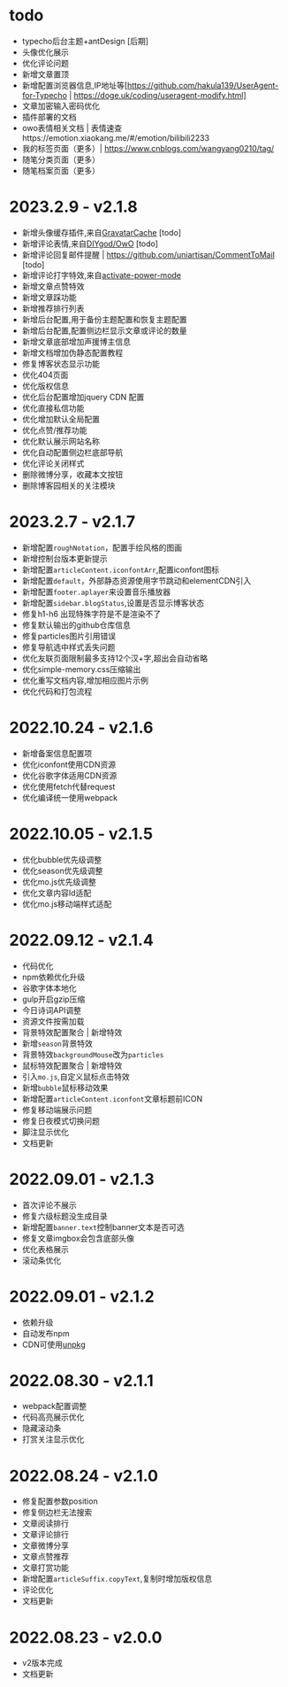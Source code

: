 # todo
- typecho后台主题+antDesign [后期]
- 头像优化展示
- 优化评论问题
- 新增文章置顶
- 新增配置浏览器信息,IP地址等[https://github.com/hakula139/UserAgent-for-Typecho | https://doge.uk/coding/useragent-modify.html]
- 文章加密输入密码优化
- 插件部署的文档
- owo表情相关文档 | 表情速查https://emotion.xiaokang.me/#/emotion/bilibili2233
- 我的标签页面（更多）| https://www.cnblogs.com/wangyang0210/tag/
- 随笔分类页面（更多）
- 随笔档案页面（更多）

# 2023.2.9 - v2.1.8
- 新增头像缓存插件,来自[GravatarCache](https://github.com/asdi998/GravatarCache) [todo]
- 新增评论表情,来自[DIYgod/OwO](https://github.com/DIYgod/OwO) [todo]
- 新增评论回复邮件提醒 | https://github.com/uniartisan/CommentToMail [todo]
- 新增评论打字特效,来自[activate-power-mode](https://github.com/disjukr/activate-power-mode)
- 新增文章点赞特效
- 新增文章踩功能
- 新增推荐排行列表
- 新增后台配置,用于备份主题配置和恢复主题配置
- 新增后台配置,配置侧边栏显示文章或评论的数量
- 新增文章底部增加声援博主信息
- 新增文档增加伪静态配置教程
- 修复博客状态显示功能
- 优化404页面
- 优化版权信息
- 优化后台配置增加jquery CDN 配置
- 优化直接私信功能
- 优化增加默认全局配置
- 优化点赞/推荐功能
- 优化默认展示网站名称
- 优化自动配置侧边栏底部导航
- 优化评论关闭样式
- 删除微博分享，收藏本文按钮
- 删除博客园相关的关注模块

# 2023.2.7 - v2.1.7
- 新增配置`roughNotation`，配置手绘风格的图画
- 新增控制台版本更新提示
- 新增配置`articleContent.iconfontArr`,配置iconfont图标
- 新增配置`default`，外部静态资源使用字节跳动和elementCDN引入
- 新增配置`footer.aplayer`来设置音乐播放器
- 新增配置`sidebar.blogStatus`,设置是否显示博客状态
- 修复h1-h6 出现特殊字符是不是渲染不了
- 修复默认输出的github仓库信息
- 修复particles图片引用错误
- 修复导航选中样式丢失问题
- 优化友联页面限制最多支持12个汉+字,超出会自动省略
- 优化simple-memory.css压缩输出
- 优化重写文档内容,增加相应图片示例
- 优化代码和打包流程

# 2022.10.24 - v2.1.6
- 新增备案信息配置项
- 优化iconfont使用CDN资源
- 优化谷歌字体适用CDN资源
- 优化使用fetch代替request
- 优化编译统一使用webpack

# 2022.10.05 - v2.1.5
- 优化bubble优先级调整
- 优化season优先级调整
- 优化mo.js优先级调整
- 优化文章内容Id适配
- 优化mo.js移动端样式适配

# 2022.09.12 - v2.1.4
* 代码优化
* npm依赖优化升级
* 谷歌字体本地化
* gulp开启gzip压缩
* 今日诗词API调整
* 资源文件按需加载
* 背景特效配置聚合 | 新增特效
* 新增`season`背景特效
* 背景特效`backgroundMouse`改为`particles`
* 鼠标特效配置聚合 | 新增特效
* 引入`mo.js`,自定义鼠标点击特效
* 新增`bubble`鼠标移动效果
* 新增配置`articleContent.iconfont`文章标题前ICON
* 修复移动端展示问题
* 修复日夜模式切换问题
* 脚注显示优化
* 文档更新


# 2022.09.01 - v2.1.3
* 首次评论不展示
* 修复六级标题没生成目录
* 新增配置`banner.text`控制banner文本是否可选
* 修复文章imgbox会包含底部头像
* 优化表格展示
* 滚动条优化

# 2022.09.01 - v2.1.2
* 依赖升级
* 自动发布npm
* CDN可使用[unpkg](https://www.unpkg.com/)

# 2022.08.30 - v2.1.1
* webpack配置调整
* 代码高亮展示优化
* 隐藏滚动条
* 打赏关注显示优化

# 2022.08.24 - v2.1.0
* 修复配置参数position
* 修复侧边栏无法搜索
* 文章阅读排行
* 文章评论排行
* 文章微博分享
* 文章点赞推荐
* 文章打赏功能
* 新增配置`articleSuffix.copyText`,复制时增加版权信息
* 评论优化
* 文档更新

# 2022.08.23 - v2.0.0
* v2版本完成
* 文档更新
